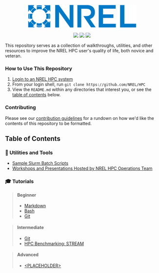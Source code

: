 <p align="center"><img src="assets/logo-small.png"/></p>
<p align="center">
<img src="https://img.shields.io/github/repo-size/NREL/HPC.svg?label=size">
<a href="https://github.com/NREL/HPC/issues/"><img src="https://img.shields.io/github/issues/NREL/HPC.svg"></a>
<img src="https://img.shields.io/github/stars/NREL/HPC.svg?style=social">
</p>

This repository serves as a collection of walkthroughs, utilities, and other resources to improve the NREL HPC user's quality of life, both novice and veteran.

### How to Use This Repository

1. [Login to an NREL HPC system](https://www.nrel.gov/hpc/system-access.html)
2. From your login shell, run `git clone https://github.com/NREL/HPC`
3. View the `README.md` within any directories that interest you, or see the [table of contents](#table-of-contents) below.

### Contributing
Please see our [contribution guidelines](CONTRIBUTING.md) for a rundown on how we'd like the contents of this repository to be formatted.

## Table of Contents

### 🔧 Utilities and Tools
* [Sample Slurm Batch Scripts](/slurm/README.md)
* [Workshops and Presentations Hosted by NREL HPC Operations Team](/workshops/README.md)

### 🎓 Tutorials
> #### Beginner
> * [Markdown](/markdown/README.md)
> * [Bash](/bash/README.md)
> * [Git](/git/README.md)

> #### Intermediate
> * [Git](/gpu/README.md)
>  * [HPC Benchmarking: STREAM](/stream_benchmark/StreamTutorial.ipynb)

> #### Advanced
>  * [\<PLACEHOLDER\>](/markdown/README.md)
